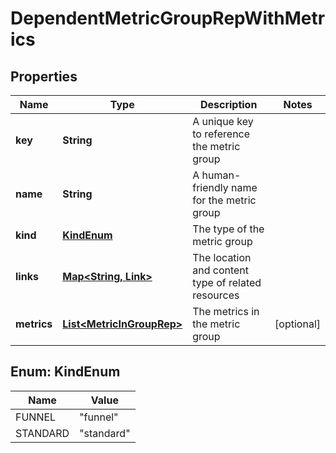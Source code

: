 

# DependentMetricGroupRepWithMetrics


## Properties

| Name | Type | Description | Notes |
|------------ | ------------- | ------------- | -------------|
|**key** | **String** | A unique key to reference the metric group |  |
|**name** | **String** | A human-friendly name for the metric group |  |
|**kind** | [**KindEnum**](#KindEnum) | The type of the metric group |  |
|**links** | [**Map&lt;String, Link&gt;**](Link.md) | The location and content type of related resources |  |
|**metrics** | [**List&lt;MetricInGroupRep&gt;**](MetricInGroupRep.md) | The metrics in the metric group |  [optional] |



## Enum: KindEnum

| Name | Value |
|---- | -----|
| FUNNEL | &quot;funnel&quot; |
| STANDARD | &quot;standard&quot; |



